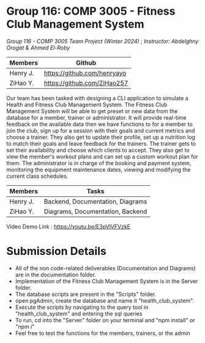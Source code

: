 # Group 116: COMP 3005 - Fitness Club Management System

<i> Group 116 - COMP 3005 Team Project (Winter 2024) ; Instructor: Abdelghny Orogat & Ahmed El-Roby </i>

Members | Github
------------ | -------------
Henry J. | https://github.com/henryayo
ZiHao Y. | https://github.com/ZiHao257 

Our team has been tasked with designing a CLI application to simulate a Health and Fitness Club Management System. The Fitness Club Management System will be able to get preset or new data from the database for a member, trainer or administrator. It will provide real-time feedback on the available data then we have functions to for a member to join the club, sign up for a session with their goals and current metrics and choose a trainer. They also get to update their profile, set up a nutrition log to match their goals and leave feedback for the trainers. The trainer gets to set their availability and choose which clients to accept. They also get to view the member's workout plans and can set up a custom workout plan for them. The administrator is in charge of the booking and payment system, monitoring the equipment maintenance dates, viewing and modifying the current class schedules.

Members | Tasks
------------ | -------------
Henry J. | Backend, Documentation, Diagrams
ZiHao Y. | Diagrams, Documentation, Backend

Video Demo Link : https://youtu.be/E3pVlVFVzkE

# Submission Details
- All of the non code-related deliverables (Documentation and Diagrams) are in the documentation folder.
- Implementation of the Fitness Club Management System is in the Server folder.
- The database scripts are present in the "Scripts" folder.
- open pgAdmin, create the database and name it "health_club_system".
- Execute the scripts by navigating to the query tool in "health_club_system" and entering the sql queries 
- To run, cd into the "Server" folder on your terminal and "npm install" or "npm i"
- Feel free to test the functions for the members, trainers, or the admin